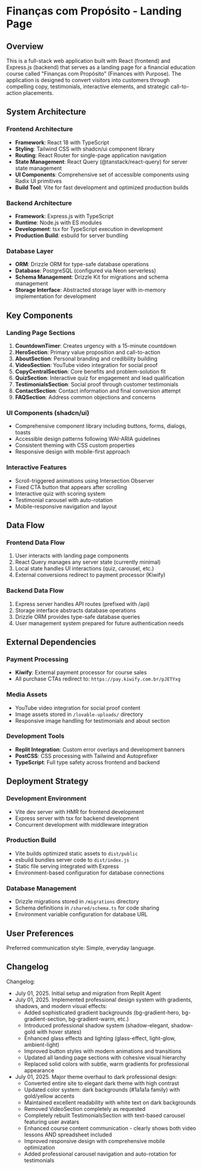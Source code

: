 # Finanças com Propósito - Landing Page

## Overview

This is a full-stack web application built with React (frontend) and Express.js (backend) that serves as a landing page for a financial education course called "Finanças com Propósito" (Finances with Purpose). The application is designed to convert visitors into customers through compelling copy, testimonials, interactive elements, and strategic call-to-action placements.

## System Architecture

### Frontend Architecture
- **Framework**: React 18 with TypeScript
- **Styling**: Tailwind CSS with shadcn/ui component library
- **Routing**: React Router for single-page application navigation
- **State Management**: React Query (@tanstack/react-query) for server state management
- **UI Components**: Comprehensive set of accessible components using Radix UI primitives
- **Build Tool**: Vite for fast development and optimized production builds

### Backend Architecture
- **Framework**: Express.js with TypeScript
- **Runtime**: Node.js with ES modules
- **Development**: tsx for TypeScript execution in development
- **Production Build**: esbuild for server bundling

### Database Layer
- **ORM**: Drizzle ORM for type-safe database operations
- **Database**: PostgreSQL (configured via Neon serverless)
- **Schema Management**: Drizzle Kit for migrations and schema management
- **Storage Interface**: Abstracted storage layer with in-memory implementation for development

## Key Components

### Landing Page Sections
1. **CountdownTimer**: Creates urgency with a 15-minute countdown
2. **HeroSection**: Primary value proposition and call-to-action
3. **AboutSection**: Personal branding and credibility building
4. **VideoSection**: YouTube video integration for social proof
5. **CopyCentralSection**: Core benefits and problem-solution fit
6. **QuizSection**: Interactive quiz for engagement and lead qualification
7. **TestimonialsSection**: Social proof through customer testimonials
8. **ContactSection**: Contact information and final conversion attempt
9. **FAQSection**: Address common objections and concerns

### UI Components (shadcn/ui)
- Comprehensive component library including buttons, forms, dialogs, toasts
- Accessible design patterns following WAI-ARIA guidelines
- Consistent theming with CSS custom properties
- Responsive design with mobile-first approach

### Interactive Features
- Scroll-triggered animations using Intersection Observer
- Fixed CTA button that appears after scrolling
- Interactive quiz with scoring system
- Testimonial carousel with auto-rotation
- Mobile-responsive navigation and layout

## Data Flow

### Frontend Data Flow
1. User interacts with landing page components
2. React Query manages any server state (currently minimal)
3. Local state handles UI interactions (quiz, carousel, etc.)
4. External conversions redirect to payment processor (Kiwify)

### Backend Data Flow
1. Express server handles API routes (prefixed with /api)
2. Storage interface abstracts database operations
3. Drizzle ORM provides type-safe database queries
4. User management system prepared for future authentication needs

## External Dependencies

### Payment Processing
- **Kiwify**: External payment processor for course sales
- All purchase CTAs redirect to: `https://pay.kiwify.com.br/pJETYxg`

### Media Assets
- YouTube video integration for social proof content
- Image assets stored in `/lovable-uploads/` directory
- Responsive image handling for testimonials and about section

### Development Tools
- **Replit Integration**: Custom error overlays and development banners
- **PostCSS**: CSS processing with Tailwind and Autoprefixer
- **TypeScript**: Full type safety across frontend and backend

## Deployment Strategy

### Development Environment
- Vite dev server with HMR for frontend development
- Express server with tsx for backend development
- Concurrent development with middleware integration

### Production Build
- Vite builds optimized static assets to `dist/public`
- esbuild bundles server code to `dist/index.js`
- Static file serving integrated with Express
- Environment-based configuration for database connections

### Database Management
- Drizzle migrations stored in `/migrations` directory
- Schema definitions in `/shared/schema.ts` for code sharing
- Environment variable configuration for database URL

## User Preferences

Preferred communication style: Simple, everyday language.

## Changelog

Changelog:
- July 01, 2025. Initial setup and migration from Replit Agent
- July 01, 2025. Implemented professional design system with gradients, shadows, and modern visual effects:
  * Added sophisticated gradient backgrounds (bg-gradient-hero, bg-gradient-section, bg-gradient-warm, etc.)
  * Introduced professional shadow system (shadow-elegant, shadow-gold with hover states)
  * Enhanced glass effects and lighting (glass-effect, light-glow, ambient-light)
  * Improved button styles with modern animations and transitions
  * Updated all landing page sections with cohesive visual hierarchy
  * Replaced solid colors with subtle, warm gradients for professional appearance
- July 01, 2025. Major theme overhaul to dark professional design:
  * Converted entire site to elegant dark theme with high contrast
  * Updated color system: dark backgrounds (#1a1a1a family) with gold/yellow accents
  * Maintained excellent readability with white text on dark backgrounds
  * Removed VideoSection completely as requested
  * Completely rebuilt TestimonialsSection with text-based carousel featuring user avatars
  * Enhanced course content communication - clearly shows both video lessons AND spreadsheet included
  * Improved responsive design with comprehensive mobile optimization
  * Added professional carousel navigation and auto-rotation for testimonials